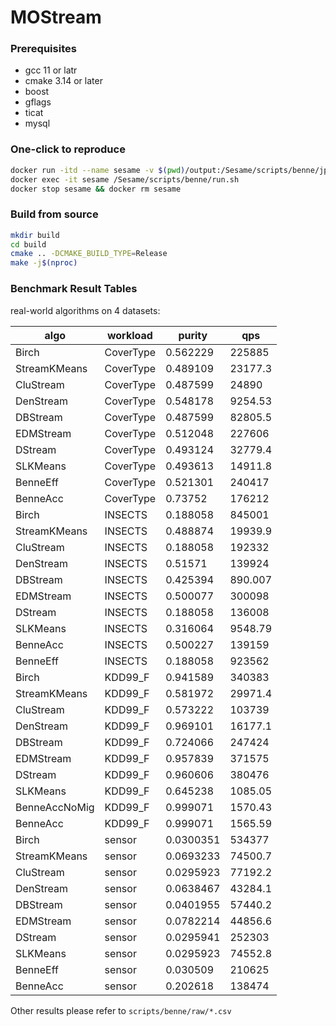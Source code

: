# MOStream

### Prerequisites

- gcc 11 or latr
- cmake 3.14 or later
- boost
- gflags
- ticat
- mysql

### One-click to reproduce

```bash
docker run -itd --name sesame -v $(pwd)/output:/Sesame/scripts/benne/jpg wzru/sesame:icdm24
docker exec -it sesame /Sesame/scripts/benne/run.sh
docker stop sesame && docker rm sesame
```

### Build from source

```bash
mkdir build
cd build
cmake .. -DCMAKE_BUILD_TYPE=Release
make -j$(nproc)
```

### Benchmark Result Tables

real-world algorithms on 4 datasets:

| algo          | workload  | purity    | qps     |
| ------------- | --------- | --------- | ------- |
| Birch         | CoverType | 0.562229  | 225885  |
| StreamKMeans  | CoverType | 0.489109  | 23177.3 |
| CluStream     | CoverType | 0.487599  | 24890   |
| DenStream     | CoverType | 0.548178  | 9254.53 |
| DBStream      | CoverType | 0.487599  | 82805.5 |
| EDMStream     | CoverType | 0.512048  | 227606  |
| DStream       | CoverType | 0.493124  | 32779.4 |
| SLKMeans      | CoverType | 0.493613  | 14911.8 |
| BenneEff      | CoverType | 0.521301  | 240417  |
| BenneAcc      | CoverType | 0.73752   | 176212  |
| Birch         | INSECTS   | 0.188058  | 845001  |
| StreamKMeans  | INSECTS   | 0.488874  | 19939.9 |
| CluStream     | INSECTS   | 0.188058  | 192332  |
| DenStream     | INSECTS   | 0.51571   | 139924  |
| DBStream      | INSECTS   | 0.425394  | 890.007 |
| EDMStream     | INSECTS   | 0.500077  | 300098  |
| DStream       | INSECTS   | 0.188058  | 136008  |
| SLKMeans      | INSECTS   | 0.316064  | 9548.79 |
| BenneAcc      | INSECTS   | 0.500227  | 139159  |
| BenneEff      | INSECTS   | 0.188058  | 923562  |
| Birch         | KDD99_F   | 0.941589  | 340383  |
| StreamKMeans  | KDD99_F   | 0.581972  | 29971.4 |
| CluStream     | KDD99_F   | 0.573222  | 103739  |
| DenStream     | KDD99_F   | 0.969101  | 16177.1 |
| DBStream      | KDD99_F   | 0.724066  | 247424  |
| EDMStream     | KDD99_F   | 0.957839  | 371575  |
| DStream       | KDD99_F   | 0.960606  | 380476  |
| SLKMeans      | KDD99_F   | 0.645238  | 1085.05 |
| BenneAccNoMig | KDD99_F   | 0.999071  | 1570.43 |
| BenneAcc      | KDD99_F   | 0.999071  | 1565.59 |
| Birch         | sensor    | 0.0300351 | 534377  |
| StreamKMeans  | sensor    | 0.0693233 | 74500.7 |
| CluStream     | sensor    | 0.0295923 | 77192.2 |
| DenStream     | sensor    | 0.0638467 | 43284.1 |
| DBStream      | sensor    | 0.0401955 | 57440.2 |
| EDMStream     | sensor    | 0.0782214 | 44856.6 |
| DStream       | sensor    | 0.0295941 | 252303  |
| SLKMeans      | sensor    | 0.0295923 | 74552.8 |
| BenneEff      | sensor    | 0.030509  | 210625  |
| BenneAcc      | sensor    | 0.202618  | 138474  |

Other results please refer to `scripts/benne/raw/*.csv`
